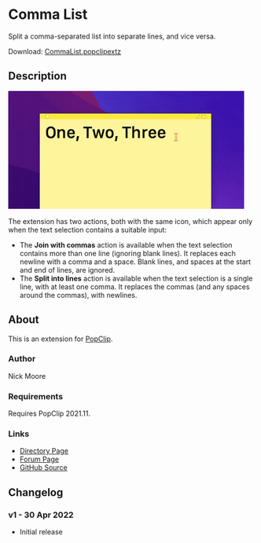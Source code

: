 # Comma List

Split a comma-separated list into separate lines, and vice versa.

Download: [CommaList.popclipextz](https://github.com/pilotmoon/PopClip-Extensions/raw/master/extensions/CommaList.popclipextz)

## Description

<img src="https://raw.githubusercontent.com/pilotmoon/PopClip-Extensions/master/source/CommaList.popclipext/CommaList-demo.gif" width="480px">

The extension has two actions, both with the same icon, which appear only when the text selection contains a suitable input:

* The **Join with commas** action is available when the text selection contains more than one line (ignoring blank lines). It replaces each newline with a comma and a space. Blank lines, and spaces at the start and end of lines, are ignored.
* The **Split into lines** action is available when the text selection is a single line, with at least one comma. It replaces the commas (and any spaces around the commas), with newlines.

## About

This is an extension for [PopClip](https://pilotmoon.com/popclip/).

### Author

Nick Moore

### Requirements

Requires PopClip 2021.11.

### Links

* [Directory Page](https://pilotmoon.com/popclip/extensions/page/CommaList)
* [Forum Page](https://forum.popclip.app/t/new-extension-comma-list/828)
* [GitHub Source](https://github.com/pilotmoon/PopClip-Extensions/tree/master/source/CommaList)

## Changelog

### v1 - 30 Apr 2022

* Initial release
